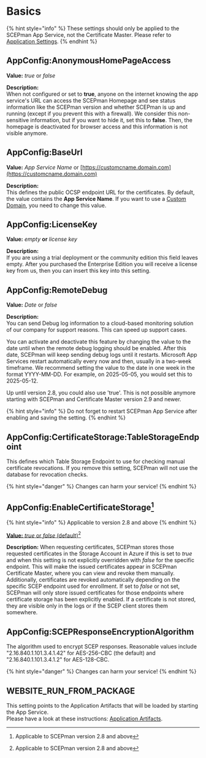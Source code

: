 # Basics

{% hint style="info" %}
These settings should only be applied to the SCEPman App Service, not the Certificate Master. Please refer to [Application Settings](../../../advanced-configuration/application-settings/).
{% endhint %}

## AppConfig:AnonymousHomePageAccess

**Value:** _true_ or _false_

**Description:**\
When not configured or set to **true**, anyone on the internet knowing the app service's URL can access the SCEPman Homepage and see status information like the SCEPman version and whether SCEPman is up and running (except if you prevent this with a firewall). We consider this non-sensitive information, but if you want to hide it, set this to **false**. Then, the homepage is deactivated for browser access and this information is not visible anymore.

## AppConfig:BaseUrl

**Value:** _App Service Name_ or [https://customcname.domain.com](https://customcname.domain.com)

**Description:**\
This defines the public OCSP endpoint URL for the certificates. By default, the value contains the **App Service Name**. If you want to use a [Custom Domain](../custom-domain.md), you need to change this value.

## AppConfig:LicenseKey

**Value:** _empty_ **or** _license key_

**Description:**\
If you are using a trial deployment or the community edition this field leaves empty. After you purchased the Enterprise Edition you will receive a license key from us, then you can insert this key into this setting.

## AppConfig:RemoteDebug

**Value:** _Date_ or _false_

**Description:**\
You can send Debug log information to a cloud-based monitoring solution of our company for support reasons. This can speed up support cases.

You can activate and deactivate this feature by changing the value to the date until when the remote debug logging should be enabled. After this date, SCEPman will keep sending debug logs until it restarts. Microsoft App Services restart automatically every now and then, usually in a two-week timeframe. We recommend setting the value to the date in one week in the format YYYY-MM-DD. For example, on 2025-05-05, you would set this to 2025-05-12.

Up until version 2.8, you could also use 'true'. This is not possible anymore starting with SCEPman and Certificate Master version 2.9 and newer.

{% hint style="info" %}
Do not forget to restart SCEPman App Service after enabling and saving the setting.
{% endhint %}

## AppConfig:CertificateStorage:TableStorageEndpoint

This defines which Table Storage Endpoint to use for checking manual certificate revocations. If you remove this setting, SCEPman will not use the database for revocation checks.

{% hint style="danger" %}
Changes can harm your service!
{% endhint %}

## AppConfig:EnableCertificateStorage[^1]

{% hint style="info" %}
Applicable to version 2.8 and above
{% endhint %}

[**Value:** _true_ or _false_ (default)](#user-content-fn-2)[^2]

**Description:** When requesting certificates, SCEPman stores those requested certificates in the Storage Account in Azure if this is set to _true_ and when this setting is not explicitly overridden with _false_ for the specific endpoint. This will make the issued certificates appear in SCEPman Certificate Master, where you can view and revoke them manually. Additionally, certificates are revoked automatically depending on the specific SCEP endpoint used for enrollment. If set to _false_ or not set, SCEPman will only store issued certificates for those endpoints where certificate storage has been explicitly enabled. If a certificate is not stored, they are visible only in the logs or if the SCEP client stores them somewhere.

## AppConfig:SCEPResponseEncryptionAlgorithm

The algorithm used to encrypt SCEP responses. Reasonable values include "2.16.840.1.101.3.4.1.42" for AES-256-CBC (the default) and "2.16.840.1.101.3.4.1.2" for AES-128-CBC.

{% hint style="danger" %}
Changes can harm your service!
{% endhint %}

## WEBSITE\_RUN\_FROM\_PACKAGE

This setting points to the Application Artifacts that will be loaded by starting the App Service.\
Please have a look at these instructions: [Application Artifacts](../../../advanced-configuration/application-artifacts.md#change-artifacts).

[^1]: Applicable to SCEPman version 2.8 and above

[^2]: Applicable to SCEPman version 2.8 and above
